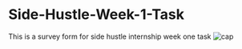 # Side-Hustle-Week-1-Task
This is a survey form for side hustle internship week one task
![cap](https://user-images.githubusercontent.com/96894060/184944498-fdfd8d88-0e9f-44e8-900f-000b4932382c.PNG)
